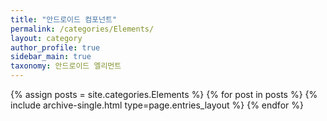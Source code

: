```yaml
---
title: "안드로이드 컴포넌트"
permalink: /categories/Elements/ 
layout: category
author_profile: true
sidebar_main: true
taxonomy: 안드로이드 엘리먼트
---
```


{% assign posts = site.categories.Elements %}
{% for post in posts %} {% include archive-single.html type=page.entries_layout %} {% endfor %}
